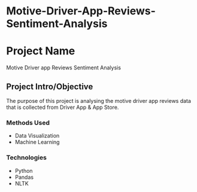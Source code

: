 # Motive-Driver-App-Reviews-Sentiment-Analysis

# Project Name
Motive Driver app Reviews Sentiment Analysis

## Project Intro/Objective
The purpose of this project is analysing the motive driver app reviews data that is collected from Driver App & App Store.  

### Methods Used
* Data Visualization
* Machine Learning 

### Technologies
* Python
* Pandas
* NLTK



